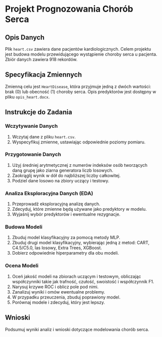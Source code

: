  # Projekt Prognozowania Chorób Serca

## Opis Danych
Plik `heart.csv` zawiera dane pacjentów kardiologicznych. Celem projektu jest budowa modelu przewidującego wystąpienie choroby serca u pacjenta. Zbiór danych zawiera 918 rekordów.

## Specyfikacja Zmiennych
Zmienną celu jest `HeartDisease`, która przyjmuje jedną z dwóch wartości: brak (0) lub obecność (1) choroby serca. Opis predyktorów jest dostępny w pliku `opis_heart.docx`.

## Instrukcje do Zadania

### Wczytywanie Danych
1. Wczytaj dane z pliku `heart.csv`.
2. Wyspecyfikuj zmienne, ustawiając odpowiednie poziomy pomiaru.

### Przygotowanie Danych
1. Użyj średniej arytmetycznej z numerów indeksów osób tworzących daną grupę jako ziarna generatora liczb losowych.
2. Zaokrąglij wynik w dół do najbliższej liczby całkowitej.
3. Podziel dane losowo na zbiory uczący i testowy.

### Analiza Eksploracyjna Danych (EDA)
1. Przeprowadź eksploracyjną analizę danych.
2. Zdecyduj, które zmienne będą używane jako predyktory w modelu.
3. Wyjaśnij wybór predyktorów i ewentualne rezygnacje.

### Budowa Modeli
1. Zbuduj model klasyfikacyjny za pomocą metody MLP.
2. Zbuduj drugi model klasyfikacyjny, wybierając jedną z metod: CART, C4.5/C5.0, las losowy, Extra Trees, XGBoost.
3. Dobierz odpowiednie hiperparametry dla obu modeli.

### Ocena Modeli
1. Oceń jakość modeli na zbiorach uczącym i testowym, obliczając współczynniki takie jak trafność, czułość, swoistość i współczynnik F1.
2. Narysuj krzywe ROC i oblicz pole pod nimi.
3. Zanalizuj wyniki i omów ewentualne problemy.
4. W przypadku przeuczenia, zbuduj poprawiony model.
5. Porównaj modele i zdecyduj, który jest lepszy.

## Wnioski
Podsumuj wyniki analiz i wnioski dotyczące modelowania chorób serca.
